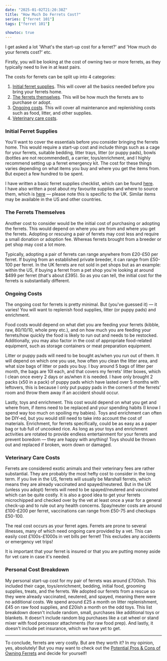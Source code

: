 ```yaml
---
date: "2025-01-02T21:20:38Z"
title: "How Much Do Ferrets Cost?"
series: ["ferret 101"]
tags: ["ferret 101"]

showtoc: true
---
```

I get asked a lot 'What's the start-up cost for a ferret?' and 'How much do your ferrets cost?' etc.

Firstly, you will be looking at the cost of owning two or more ferrets, as they typically need to live in at least pairs.

The costs for ferrets can be split up into 4 categories:
1. [Initial ferret supplies](#initial-ferret-supplies). This will cover all the basics needed before you bring your ferrets home.
2. [The ferrets themselves](#the-ferrets-themselves). This will be how much the ferrets are to purchase or adopt.
3. [Ongoing costs](#ongoing-costs). This will cover all maintenance and replenishing costs such as food, litter, and other supplies.
4. [Veterinary care costs](#veterinary-care-costs).

### Initial Ferret Supplies
You'll want to cover the essentials before you consider bringing the ferrets home. This would require a start-up cost and include things such as a cage for your ferrets, suitable bedding, litter trays, litter (or puppy pads), bowls (bottles are not recommended), a carrier, toys/enrichment, and I highly recommend setting up a ferret emergency kit. The cost for these things varies depending on what items you buy and where you get the items from. But expect a few hundred to be spent.

I have written a basic ferret supplies checklist, which can be found [here](/posts/initial-ferret-supplies-checklist/).<br>
I have also written a post about my favourite supplies and where to source them, which is [here](/posts/ferret-supplies-and-basics/) — please note this is specific to the UK. Similar items may be available in the US and other countries.

### The Ferrets Themselves
Another cost to consider would be the initial cost of purchasing or adopting the ferrets. This would depend on where you are from and where you get the ferrets. Adopting or rescuing a pair of ferrets may cost less and require a small donation or adoption fee. Whereas ferrets brought from a breeder or pet shop may cost a lot more.

Typically, adopting a pair of ferrets can range anywhere from £20-£50 per ferret. If buying from an established private breeder, it can range from £50-100 per ferret. In the UK ferrets are not sold in pet shops but as an example: within the US, if buying a ferret from a pet shop you're looking at around $499 per ferret (that's about £395). So as you can tell, the initial cost for the ferrets is substantially different.

### Ongoing Costs
The ongoing cost for ferrets is pretty minimal. But (you've guessed it) — it varies! You will want to replenish food supplies, litter (or puppy pads) and enrichment.

Food costs would depend on what diet you are feeding your ferrets (kibble, raw, 80/10/10, whole prey etc.), and on how much you are feeding your ferrets/how quickly the food is likely to run out and needs to be restocked. Additionally, you may also factor in the cost of appropriate food-related equipment, such as storage containers or meat preparation equipment.

Litter or puppy pads will need to be bought as/when you run out of them. It will depend on which one you use, how often you clean the litter area, and what size bags of litter or pads you buy. I buy around 5 bags of litter per month, the bags are 10l each, and that covers my ferrets' litter boxes, which I clean once every 2 days or as/when it is needed. I have only brought 2 packs (x50 in a pack) of puppy pads which have lasted over 5 months with leftovers, this is because I only put puppy pads in the corners of the ferrets' room and throw them away if an accident should occur.

Lastly, toys and enrichment. This cost would depend on what you get and where from, if items need to be replaced and your spending habits (I know I spend way too much on spoiling my babies). Toys and enrichment can often be DIY-ed, but you would still need to take into account the cost of materials. Enrichment, for ferrets specifically, could be as easy as a paper bag or tub full of uncooked rice. As long as your toys and enrichment activities are rotated to provide endless entertainment for your ferrets and prevent boredom — they are happy with anything! Toys should be thrown out and replaced if broken, worn down or damaged.

### Veterinary Care Costs
Ferrets are considered exotic animals and their veterinary fees are rather substantial. They are probably the most hefty cost to consider in the long term. If you live in the US, ferrets will usually be Marshall ferrets, which means they are already vaccinated and spayed/neutered. But in the UK (unless you adopt) ferrets will need to be spayed/neutered and vaccinated which can be quite costly. It is also a good idea to get your ferrets microchipped and checked over by the vet at least once a year for a general check-up and to rule out any health concerns. Spay/neuter costs are around £100-£200 per ferret, vaccinations can range from £50-75 and checkups £50-100.

The real cost occurs as your ferret ages. Ferrets are prone to several illnesses, many of which need ongoing care provided by a vet. This can easily cost £100s-£1000s in vet bills per ferret! This excludes any accidents or emergency vet trips!

It is important that your ferret is insured or that you are putting money aside for vet care in case it's needed.

### Personal Cost Breakdown
My personal start-up cost for my pair of ferrets was around £700ish. This included their cage, toys/enrichment, bedding, initial food, grooming supplies, treats, and the ferrets. We adopted our ferrets from a rescue so they were already vaccinated, neutered, and spayed, meaning there were no additional costs. We spend around £25 a month on litter replenishment, £45 on raw food supplies, and £20ish a month on the odd toys. This list breakdown doesn't include random, small, purchases like additional toys or blankets. It doesn't include random big purchases like a cat wheel or stand mixer with food processor attachments (for raw food prep). And lastly, it doesn't include pet insurance, which we have yet to get.

---

To conclude, ferrets are very costly. But are they worth it? In my opinion, yes, absolutely! But you may want to check out the [Potential Pros & Cons of Owning Ferrets](/posts/potential-pros--cons-of-owning-ferrets/) and decide for yourself!

